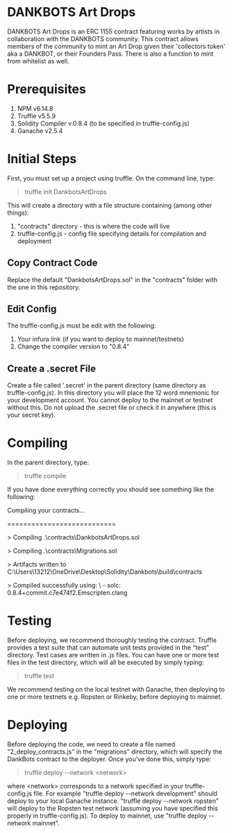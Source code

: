 # DANKBOTS Art Drops
DANKBOTS Art Drops is an ERC 1155 contract featuring works by artists in collaboration with the DANKBOTS community.  This contract allows members of the community to mint an Art Drop given their 'collectors token' aka a DANKBOT, or their Founders Pass.  There is also a function to mint from whitelist as well.

# Prerequisites
1. NPM v6.14.8
2. Truffle v5.5.9
3. Solidity Compiler v.0.8.4 (to be specified in truffle-config.js)
4. Ganache v2.5.4

# Initial Steps
First, you must set up a project using truffle.  On the command line, type:

> truffle init DankbotsArtDrops

This will create a directory with a file structure containing (among other things):

1. "contracts" directory - this is where the code will live
2. truffle-config.js - config file specifying details for compilation and deployment

## Copy Contract Code
Replace the default "DankbotsArtDrops.sol" in the "contracts" folder with the one in this repository.

## Edit Config
The truffle-config.js must be edit with the following:

1. Your infura link (if you want to deploy to mainnet/testnets)
2. Change the compiler version to "0.8.4"

## Create a .secret File
Create a file called '.secret' in the parent directory (same directory as truffle-config.js).  In this directory you will place the 12 word mnemonic for your development account.  You cannot deploy to the mainnet or testnet without this.  Do not upload the .secret file or check it in anywhere (this is your secret key).

# Compiling
In the parent directory, type:

> truffle compile

If you have done everything correctly you should see something like the following:

Compiling your contracts...

===========================

\> Compiling .\contracts\DankbotsArtDrops.sol

\> Compiling .\contracts\Migrations.sol

\> Artifacts written to C:\Users\13212\OneDrive\Desktop\Solidity\Dankbots\build\contracts

\> Compiled successfully using:
\   - solc: 0.8.4+commit.c7e474f2.Emscripten.clang

# Testing
Before deploying, we recommend thoroughly testing the contract.  Truffle provides a test suite that can automate unit tests provided in the "test" directory.  Test cases are written in .js files.  You can have one or more test files in the test directory, which will all be executed by simply typing:

> truffle test

We recommend testing on the local testnet with Ganache, then deploying to one or more testnets e.g. Ropsten or Rinkeby, before deploying to mainnet.

# Deploying
Before deploying the code, we need to create a file named "2_deploy_contracts.js" in the "migrations" directory, which will specify the DankBots contract to the deployer.  Once you've done this, simply type:

> truffle deploy --network \<network\>
  
where \<network\> corresponds to a network specified in your truffle-config.js file.  For example "truffle deploy --network development" should deploy to your local Ganache instance.  "truffle deploy --network ropsten" will deploy to the Ropsten test network (assuming you have specified this properly in truffle-config.js).  To deploy to mainnet, use "truffle deploy --network mainnet".
